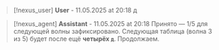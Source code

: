 >[!nexus_user] **User** - 11.05.2025 at 20:18
> д
<!-- UID: 05a7bfe7-8747-4cc7-b19c-0f9ac562395d -->




>[!nexus_agent] **Assistant** - 11.05.2025 at 20:18
> Принято — 1/5 для следующей волны зафиксировано. Следующая таблица (волна 3 из 5) будет после ещё **четырёх `д`**. Продолжаем.
<!-- UID: ae68005d-cb3c-4366-a763-1b4f09a96a27 -->